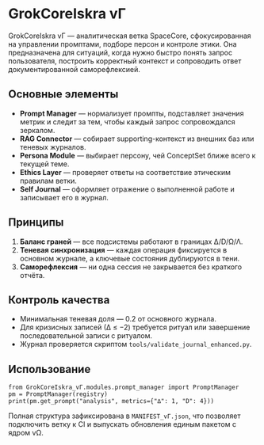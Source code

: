 # GrokCoreIskra vΓ

GrokCoreIskra vΓ — аналитическая ветка SpaceCore, сфокусированная на управлении
промптами, подборе персон и контроле этики. Она предназначена для ситуаций, когда
нужно быстро понять запрос пользователя, построить корректный контекст и
сопроводить ответ документированной саморефлексией.

## Основные элементы
- **Prompt Manager** — нормализует промпты, подставляет значения метрик и следит
  за тем, чтобы каждый запрос сопровождался зеркалом.
- **RAG Connector** — собирает supporting-контекст из внешних баз или теневых
  журналов.
- **Persona Module** — выбирает персону, чей ConceptSet ближе всего к текущей
  теме.
- **Ethics Layer** — проверяет ответы на соответствие этическим правилам ветки.
- **Self Journal** — оформляет отражение о выполненной работе и записывает его в
  журнал.

## Принципы
1. **Баланс граней** — все подсистемы работают в границах ∆/D/Ω/Λ.
2. **Теневая синхронизация** — каждая операция фиксируется в основном журнале,
   а ключевые состояния дублируются в тени.
3. **Саморефлексия** — ни одна сессия не закрывается без краткого отчёта.

## Контроль качества
- Минимальная теневая доля — 0.2 от основного журнала.
- Для кризисных записей (∆ ≤ −2) требуется ритуал или завершение последовательной
  записи с ритуалом.
- Журнал проверяется скриптом `tools/validate_journal_enhanced.py`.

## Использование
```
from GrokCoreIskra_vΓ.modules.prompt_manager import PromptManager
pm = PromptManager(registry)
print(pm.get_prompt("analysis", metrics={"∆": 1, "D": 4}))
```

Полная структура зафиксирована в `MANIFEST_vΓ.json`, что позволяет подключить
ветку к CI и выпускать обновления единым пакетом с ядром vΩ.
